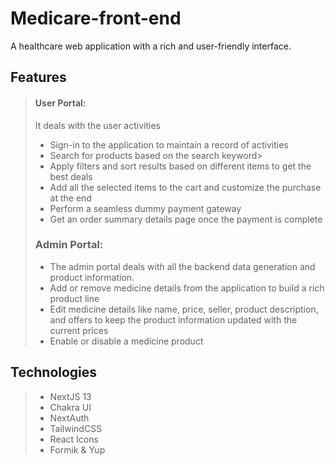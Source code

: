 # Medicare-front-end
A healthcare web application with a rich and user-friendly interface.

## Features
> #### User Portal:
>It deals with the user activities
> -    Sign-in to the application to maintain a record of activities
> -    Search for products based on the search keyword>
> -    Apply filters and sort results based on different items to get the best deals
> -    Add all the selected  items to the cart and customize the purchase at the end
> -    Perform a seamless dummy payment gateway
> -    Get an order summary details page once the payment is complete
> ### Admin Portal:
>- The admin portal deals with all the backend data generation and product information.
>- Add or remove medicine details from the application to build a rich product line
>- Edit medicine details like name, price, seller, product description, and offers to keep the product information updated with the current prices
>-   Enable or disable a medicine product

## Technologies
>- NextJS 13
>- Chakra UI
>- NextAuth
>- TailwindCSS
>- React Icons
>- Formik & Yup
